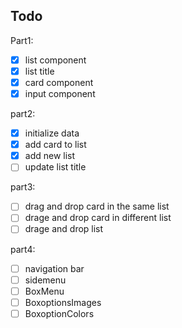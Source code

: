 ## Todo

Part1:

- [x] list component
- [x] list title
- [x] card component
- [x] input component

part2:

- [x] initialize data
- [x] add card to list
- [x] add new list
- [ ] update list title

part3:

- [ ] drag and drop card in the same list
- [ ] drage and drop card in different list
- [ ] drage and drop list

part4:

- [ ] navigation bar
- [ ] sidemenu
- [ ] BoxMenu
- [ ] BoxoptionsImages
- [ ] BoxoptionColors